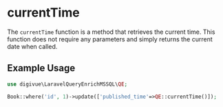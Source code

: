 # currentTime

The `currentTime` function is a method that retrieves the current time. This function does not require any parameters
and simply returns the current date when called.

## Example Usage

```php
use digivue\LaravelQueryEnrichMSSQL\QE;

Book::where('id', 1)->update(['published_time'=>QE::currentTime()]);
```